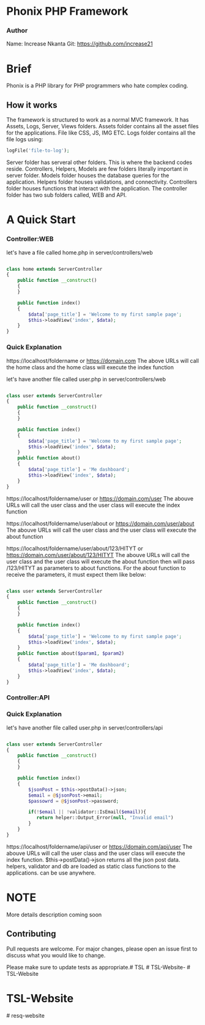 # Phonix PHP Framework
### Author 
Name: Increase Nkanta
Git: https://github.com/increase21

# Brief 
Phonix is a PHP library for PHP programmers who hate complex coding.

## How it works

The framework is structured to work as a normal MVC framework. It has Assets, Logs, Server, Views folders. Assets folder contains all the asset files for the applications. File like CSS, JS, IMG ETC. 
Logs folder contains all the file logs using:

```php
logFile('file-to-log');
```
Server folder has serveral other folders. This is where the backend codes reside. Controllers, Helpers, Models are few folders literally important in server folder. Models folder houses the database queries for the application. Helpers folder houses validations, and connectivity. Controllers folder houses functions that interact with the application. The controller folder has two sub folders called, WEB and API.

# A Quick Start

### Controller:WEB
let's have a file called home.php in server/controllers/web

```php

class home extends ServerController
{
    public function __construct()
    {
    }

    public function index()
    {
        $data['page_title'] = 'Welcome to my first sample page';
        $this->loadView('index', $data);
    }
}
```
### Quick Explanation
https://localhost/foldername or https://domain.com
The above URLs will call the home class and the home class will execute the index function

let's have another file called user.php in server/controllers/web

```php

class user extends ServerController
{
    public function __construct()
    {
    }

    public function index()
    {
        $data['page_title'] = 'Welcome to my first sample page';
        $this->loadView('index', $data);
    }
    public function about()
    {
        $data['page_title'] = 'Me dashboard';
        $this->loadView('index', $data);
    }
}
```

https://localhost/foldername/user or https://domain.com/user
The abouve URLs will call the user class and the user class will execute the index function

https://localhost/foldername/user/about or https://domain.com/user/about
The abouve URLs will call the user class and the user class will execute the about function

https://localhost/foldername/user/about/123/HITYT or https://domain.com/user/about/123/HITYT
The abouve URLs will call the user class and the user class will execute the about function then will pass /123/HITYT as parameters to about functions. For the about function to receive the parameters, it must expect them like below:


```php

class user extends ServerController
{
    public function __construct()
    {
    }

    public function index()
    {
        $data['page_title'] = 'Welcome to my first sample page';
        $this->loadView('index', $data);
    }
    public function about($param1, $param2)
    {
        $data['page_title'] = 'Me dashboard';
        $this->loadView('index', $data);
    }
}
```


### Controller:API

### Quick Explanation

let's have another file called user.php in server/controllers/api

```php

class user extends ServerController
{
    public function __construct()
    {
    }

    public function index()
    {
        $jsonPost = $this->postData()->json;
        $email = @$jsonPost->email;
        $passowrd = @$jsonPost->password;

        if(!$email || !validator::IsEmail($email)){
           return helper::Output_Error(null, "Invalid email")
        }
    }
}
```

https://localhost/foldername/api/user or https://domain.com/api/user
The abouve URLs will call the user class and the user class will execute the index function. $this->postData()->json returns all the json post data. helpers, validator and db are loaded as static class functions to the applications. can be use anywhere.

# NOTE 
More details description coming soon


## Contributing
Pull requests are welcome. For major changes, please open an issue first to discuss what you would like to change.

Please make sure to update tests as appropriate.#   T S L  
 #   T S L - W e b s i t e -  
 # TSL-Website
# TSL-Website
#   r e s q - w e b s i t e  
 